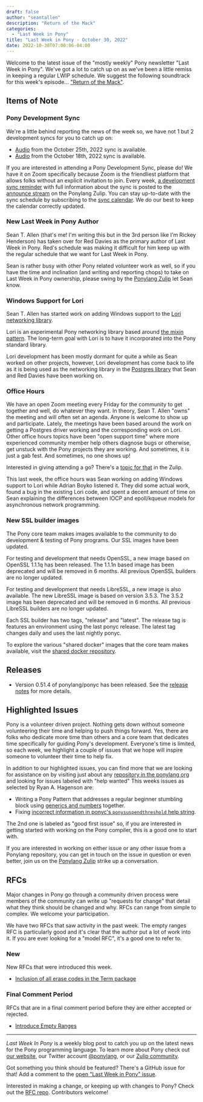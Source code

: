 ```yaml
---
draft: false
author: "seantallen"
description: "Return of the Mack"
categories:
  - "Last Week in Pony"
title: "Last Week in Pony - October 30, 2022"
date: 2022-10-30T07:00:06-04:00
---
```


Welcome to the latest issue of the "mostly weekly" Pony newsletter "Last Week in Pony". We've got a lot to catch up on as we've been a little remiss in keeping a regular LWIP schedule. We suggest the following soundtrack for this week's episode... ["Return of the Mack"](https://www.youtube.com/watch?v=uB1D9wWxd2w).

<!-- more -->

## Items of Note

### Pony Development Sync

We're a little behind reporting the news of the week so, we have not 1 but 2
development syncs for you to catch up on:

- [Audio](https://sync-recordings.ponylang.io/r/2022_10_25.m4a) from the  October 25th, 2022 sync is available.
- [Audio](https://sync-recordings.ponylang.io/r/2022_10_18.m4a) from the October 18th, 2022 sync is available.

If you are interested in attending a Pony Development Sync, please do! We have it on Zoom specifically because Zoom is the friendliest platform that allows folks without an explicit invitation to join. Every week, [a development sync reminder](https://ponylang.zulipchat.com/#narrow/stream/189932-announce/topic/Sync.20Reminder) with full information about the sync is posted to the [announce stream](https://ponylang.zulipchat.com/#narrow/stream/189932-announce) on the Ponylang Zulip. You can stay up-to-date with the sync schedule by subscribing to the [sync calendar](https://calendar.google.com/calendar/ical/59jcru6f50mrpqbm7em4iclnkk%40group.calendar.google.com/public/basic.ics). We do our best to keep the calendar correctly updated.

### New Last Week in Pony Author

Sean T. Allen (that's me! I'm writing this but in the 3rd person like I'm Rickey Henderson) has taken over for Red Davies as the primary author of Last Week in Pony. Red's schedule was making it difficult for him keep up with the regular schedule that we want for Last Week in Pony.

Sean is rather busy with other Pony related volunteer work as well, so if you have the time and inclination (and writing and reporting chops) to take on Last Week in Pony ownership, please swing by the [Ponylang Zulip](https://ponylang.zulipchat.com/) let Sean know.

### Windows Support for Lori

Sean T. Allen has started work on adding Windows support to the [Lori networking library](https://github.com/seantallen-org/lori/).

Lori is an experimental Pony networking library based around [the mixin pattern](https://patterns.ponylang.io/code-sharing/mixin.html). The long-term goal with Lori is to have it incorporated into the Pony standard library.

Lori development has been mostly dormant for quite a while as Sean worked on other projects, however, Lori development has come back to life as it is being used as the networking library in the [Postgres library](https://github.com/ponylang/postgres) that Sean and Red Davies have been working on.

### Office Hours

We have an open Zoom meeting every Friday for the community to get together and well, do whatever they want. In theory, Sean T. Allen "owns" the meeting and will often set an agenda. Anyone is welcome to show up and participate. Lately, the meetings have been based around the work on getting a Postgres driver working and the corresponding work on Lori. Other office hours topics have been "open support time" where more experienced community member help others diagnose bugs or otherwise, get unstuck with the Pony projects they are working. And sometimes, it is just a gab fest. And sometimes, no one shows up!

Interested in giving attending a go? There's a [topic for that](https://ponylang.zulipchat.com/#narrow/stream/189934-general/topic/Office.20hours) in the Zulip.

This last week, the office hours was Sean working on adding Windows support to Lori while Adrian Boyko listened it. They did some actual work, found a bug in the existing Lori code, and spent a decent amount of time on Sean explaining the differences between IOCP and epoll/kqueue models for asynchronous network programming.

### New SSL builder images

The Pony core team makes images available to the community to do development &
testing of Pony programs. Our SSL images have been updated.

For testing and development that needs OpenSSL, a new image based on
OpenSSL 1.1.1q has been released. The 1.1.1n based image has been deprecated
and will be removed in 6 months. All previous OpenSSL builders are no longer
updated.

For testing and development that needs LibreSSL, a new image is also available.
The new LibreSSL image is based on version 3.5.3. The 3.5.2 image has been
deprecated and will be removed in 6 months. All previous LibreSSL builders are
no longer updated.

Each SSL builder has two tags, "release" and "latest". The release tag is
features an environment using the last ponyc release. The latest tag changes
daily and uses the last nightly ponyc.

To explore the various "shared docker" images that the core team makes
available, visit the [shared docker repository](https://github.com/ponylang/shared-docker).

## Releases

- Version 0.51.4 of ponylang/ponyc has been released. See the [release notes](https://github.com/ponylang/ponyc/releases/tag/0.51.4) for more details.

## Highlighted Issues

Pony is a volunteer driven project. Nothing gets down without someone  volunteering their time and helping to push things forward. Yes, there are folks who dedicate more time than others and a core team that dedicates time specifically for guiding Pony's development. Everyone's time is limited, so each week, we highlight a couple of issues that we hope will inspire someone to volunteer their time to help fix.

In addition to our highlighted issues, you can find more that we are looking for assistance on by visiting just about any [repository in the ponylang org](https://github.com/ponylang/) and looking for issues labeled with "help wanted"
This weeks issues as selected by Ryan A. Hagenson are:

- Writing a Pony Pattern that addresses a regular beginner stumbling block using [generics and numbers](https://github.com/ponylang/pony-patterns/issues/46) together.
- Fixing [incorrect information in ponyc's `ponysuspendthreshold` help string](https://github.com/ponylang/ponyc/issues/3987).

The 2nd one is labeled as "good first issue" so, if you are interested in getting started with working on the Pony compiler, this is a good one to start with.

If you are interested in working on either issue or any other issue from a Ponylang repository, you can get in touch on the issue in question or even better, join us on the [Ponylang Zulip](https://ponylang.zulipchat.com/) strike up a conversation.

## RFCs

Major changes in Pony go through a community driven process were members of  the community can write up "requests for change" that detail what they think  should be changed and why. RFCs can range from simple to complex. We welcome your participation.

We have two RFCs that saw activity in the past week. The empty ranges RFC is  particularly good and it's clear that the author put a lot of work into it. If you are ever looking for a "model RFC", it's a good one to refer to.

### New

New RFCs that were introduced this week.

- [Inclusion of all erase codes in the Term package](https://github.com/ponylang/rfcs/pull/203)

### Final Comment Period

RFCs that are in a final comment period before they are either accepted or rejected.

- [Introduce Empty Ranges](https://github.com/ponylang/rfcs/pull/201)

---

_Last Week In Pony_ is a weekly blog post to catch you up on the latest news for the Pony programming language. To learn more about Pony check out [our website](https://ponylang.io), our Twitter account [@ponylang](https://twitter.com/ponylang), or our [Zulip community](https://ponylang.zulipchat.com).

Got something you think should be featured? There's a GitHub issue for that! Add a comment to the [open "Last Week in Pony" issue](https://github.com/ponylang/ponylang.github.io/issues?q=is%3Aissue+is%3Aopen+label%3Alast-week-in-pony).

Interested in making a change, or keeping up with changes to Pony? Check out the [RFC repo](https://github.com/ponylang/rfcs). Contributors welcome!
